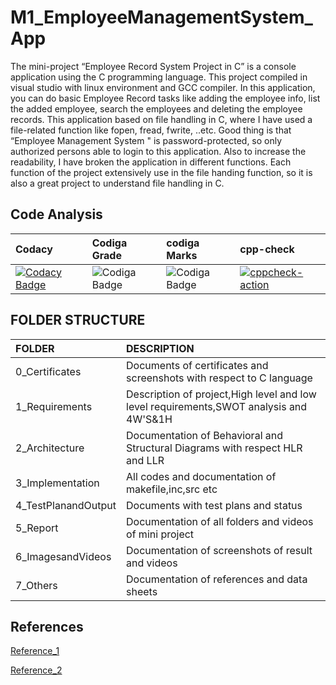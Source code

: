 # M1_EmployeeManagementSystem_App
The mini-project “Employee Record System Project in C” is a console application using the C programming language. This project compiled in visual studio with linux environment and GCC compiler. In this  application, you can do basic Employee Record tasks like adding the employee info, list the added employee, search the employees and deleting the employee records. This application based on file handling in C, where I have used a file-related function like fopen, fread, fwrite, ..etc. Good thing is that “Employee Management System " is password-protected, so only authorized persons able to login to this application. Also to increase the readability, I have broken the application in different functions. Each function of the project extensively use in the file handing function, so it is also a great project to understand file handling in C.
## Code Analysis

|Codacy|Codiga Grade|codiga Marks|cpp-check|
|:-----|:-----|:---------|:----------------|
|[![Codacy Badge](https://app.codacy.com/project/badge/Grade/2903e49a5b6345fda62c7b4171d3da75)](https://www.codacy.com/gh/SahanaManaguli/M1_EmployeeManagementSystem_App/dashboard?utm_source=github.com&amp;utm_medium=referral&amp;utm_content=SahanaManaguli/M1_EmployeeManagementSystem_App&amp;utm_campaign=Badge_Grade)|![Codiga Badge](https://api.codiga.io/project/31195/status/svg)|![Codiga Badge](https://api.codiga.io/project/31195/score/svg)|[![cppcheck-action](https://github.com/SahanaManaguli/M1_EmployeeManagementSystem_App/actions/workflows/windows_c-cpp.yml/badge.svg)](https://github.com/SahanaManaguli/M1_EmployeeManagementSystem_App/actions/workflows/windows_c-cpp.yml)|

## FOLDER STRUCTURE
|FOLDER          |DESCRIPTION                                                    |
|:---------------|:--------------------------------------------------------------|
|0_Certificates  |Documents of certificates and screenshots with respect to C language|
|1_Requirements  |Description of project,High level and low level requirements,SWOT analysis and 4W'S&1H|
|2_Architecture  |Documentation of Behavioral and Structural Diagrams with respect HLR and LLR|
|3_Implementation|All codes  and documentation of makefile,inc,src etc|
|4_TestPlanandOutput|Documents with test plans and status
|5_Report        |Documentation of all folders and videos of mini project|
|6_ImagesandVideos|Documentation of screenshots of result and videos|
|7_Others         |Documentation of references and data sheets|


## References
[Reference_1](https://followtutorials.com/2011/08/mini-project-employee-record-system-using-c.html)

[Reference_2](https://github.com/raagavardhini/Stepin-Employee-Record-System)


